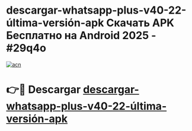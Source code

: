 # descargar-whatsapp-plus-v40-22-última-versión-apk Скачать APK Бесплатно на Android 2025 - #29q4o

[![acn](https://github.com/user-attachments/assets/0f9c940e-d8b0-45ae-aac7-cd30a18b3e1c)](https://apps.freeplayer.one?title=descargar-whatsapp-plus-v40-22-última-versión-apk&ref=9RF)

# 👉🔴 Descargar [descargar-whatsapp-plus-v40-22-última-versión-apk](https://apps.freeplayer.one?title=descargar-whatsapp-plus-v40-22-última-versión-apk&ref=9RF)